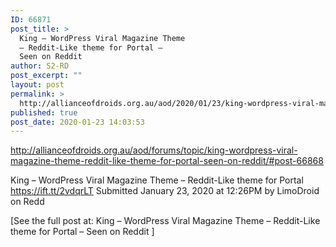 ```yaml
---
ID: 66871
post_title: >
  King – WordPress Viral Magazine Theme
  – Reddit-Like theme for Portal –
  Seen on Reddit
author: S2-RD
post_excerpt: ""
layout: post
permalink: >
  http://allianceofdroids.org.au/aod/2020/01/23/king-wordpress-viral-magazine-theme-reddit-like-theme-for-portal-seen-on-reddit-2/
published: true
post_date: 2020-01-23 14:03:53
---
```

http://allianceofdroids.org.au/aod/forums/topic/king-wordpress-viral-magazine-theme-reddit-like-theme-for-portal-seen-on-reddit/#post-66868

King – WordPress Viral Magazine Theme – Reddit-Like theme for Portal https://ift.tt/2vdqrLT Submitted January 23, 2020 at 12:26PM by LimoDroid on Redd

[See the full post at: King – WordPress Viral Magazine Theme – Reddit-Like theme for Portal – Seen on Reddit ]